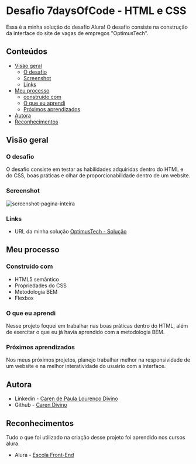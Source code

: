 # Desafio 7daysOfCode - HTML e CSS
Essa é a minha solução do desafio Alura! O desafio consiste na construção da interface do site de vagas de empregos "OptimusTech".


## Conteúdos
- [Visão geral](#visão-geral)
  - [O desafio](#o-desafio)
  - [Screenshot](#screenshot)
  - [Links](#links)
- [Meu processo](#meu-processo)
  - [construído com](#construído-com)
  - [O que eu aprendi](#o-que-eu-aprendi)
  - [Próximos aprendizados](#próximos-aprendizados)
- [Autora](#autora)
- [Reconhecimentos](#reconhecimentos)

## Visão geral

### O desafio

O desafio consiste em testar as habilidades adquiridas dentro do HTML e do CSS, boas práticas e olhar de proporcionabilidade dentro de um website.

### Screenshot

![screenshot-pagina-inteira](https://github.com/caredvn/DesafioAluraHTMLeCSS-1/assets/107898347/1fabbb6e-de4b-4e58-bb62-ac51df14b357)

### Links

- URL da minha solução [OptimusTech - Solução](https://desafio-alura-html-e-css-1.vercel.app)

## Meu processo

### Construído com

- HTML5 semântico
- Propriedades do CSS
- Metodologia BEM
- Flexbox

### O que eu aprendi

Nesse projeto foquei em trabalhar nas boas práticas dentro do HTML, além de exercitar o que eu já havia aprendido com a metodologia BEM.

### Próximos aprendizados

Nos meus próximos projetos, planejo trabalhar melhor na responsividade de um website e na melhor interatividade do usuário com a interface.

## Autora

- Linkedin - [Caren de Paula Lourenço Divino](https://www.linkedin.com/in/carendvn/)
- Github - [Caren Divino](https://github.com/caredvn)

## Reconhecimentos

Tudo o que foi utilizado na criação desse projeto foi aprendido nos cursos alura.
- Alura - [Escola Front-End](https://www.alura.com.br/escola-front-end)
